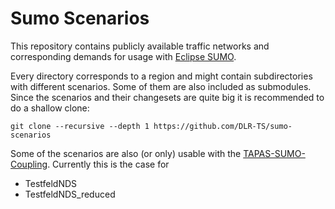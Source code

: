 # Sumo Scenarios
This repository contains publicly available traffic networks and corresponding demands for usage with [Eclipse SUMO](https://sumo.dlr.de).

Every directory corresponds to a region and might contain subdirectories with different scenarios. Some of them are also included as submodules.
Since the scenarios and their changesets are quite big it is recommended to do a shallow clone:
```
git clone --recursive --depth 1 https://github.com/DLR-TS/sumo-scenarios
```

Some of the scenarios are also (or only) usable with the [TAPAS-SUMO-Coupling](https://github.com/DLR-TS/tsc).
Currently this is the case for
- TestfeldNDS
- TestfeldNDS_reduced
